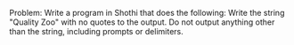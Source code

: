 Problem:
Write a program in Shothi that does the following:
Write the string "Quality Zoo" with no quotes to the output.
Do not output anything other than the string, including prompts or delimiters.